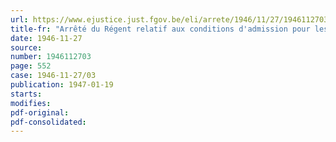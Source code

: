 ```yaml
---
url: https://www.ejustice.just.fgov.be/eli/arrete/1946/11/27/1946112703/justel
title-fr: "Arrêté du Régent relatif aux conditions d'admission pour les étudiants porteurs du certificat de première ou de deuxième épreuve de la candidature en sciences naturelles et médicales"
date: 1946-11-27
source:
number: 1946112703
page: 552
case: 1946-11-27/03
publication: 1947-01-19
starts:
modifies:
pdf-original:
pdf-consolidated:
---
```


